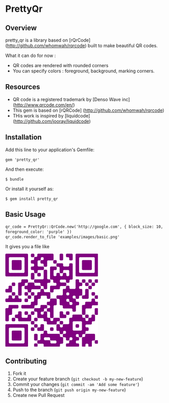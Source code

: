# PrettyQr

## Overview

pretty_qr is a library based on [rQrCode] (http://github.com/whomwah/rqrcode) built to make beautiful QR codes. 

What it can do for now : 
* QR codes are rendered with rounded corners
* You can specify colors : foreground, background, marking corners. 

## Resources
* QR code is a registered trademark by [Denso Wave inc] (http://www.qrcode.com/en/)
* This gem is based on [rQRCode] (http://github.com/whomwah/rqrcode)
* THis work is inspired by [liquidcode] (http://github.com/jooray/liquidcode)

## Installation

Add this line to your application's Gemfile:

    gem 'pretty_qr'

And then execute:

    $ bundle

Or install it yourself as:

    $ gem install pretty_qr

## Basic Usage

    qr_code = PrettyQr::QrCode.new('http://google.com', { block_size: 10, foreground_color: 'purple' })
    qr_code.render_to_file 'examples/images/basic.png'
    
It gives you a file like 

![Basic image](/examples/images/basic.png)

## Contributing

1. Fork it
2. Create your feature branch (`git checkout -b my-new-feature`)
3. Commit your changes (`git commit -am 'Add some feature'`)
4. Push to the branch (`git push origin my-new-feature`)
5. Create new Pull Request
